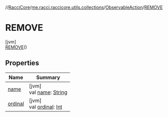 //[RacciCore](../../../../index.md)/[me.racci.raccicore.utils.collections](../../index.md)/[ObservableAction](../index.md)/[REMOVE](index.md)

# REMOVE

[jvm]\
[REMOVE](index.md)()

## Properties

| Name | Summary |
|---|---|
| [name](../-a-d-d/index.md#-372974862%2FProperties%2F-519281799) | [jvm]<br>val [name](../-a-d-d/index.md#-372974862%2FProperties%2F-519281799): [String](https://kotlinlang.org/api/latest/jvm/stdlib/kotlin/-string/index.html) |
| [ordinal](../-a-d-d/index.md#-739389684%2FProperties%2F-519281799) | [jvm]<br>val [ordinal](../-a-d-d/index.md#-739389684%2FProperties%2F-519281799): [Int](https://kotlinlang.org/api/latest/jvm/stdlib/kotlin/-int/index.html) |
